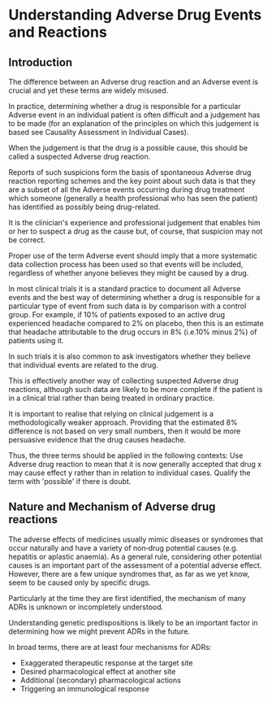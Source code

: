 # Understanding Adverse Drug Events and Reactions

## Introduction


The difference between an Adverse drug reaction and an Adverse event is crucial and yet these terms are widely misused.

In practice, determining whether a drug is responsible for a particular Adverse event in an individual patient is often difficult and a judgement has to be made (for an explanation of the principles on which this judgement is based see Causality Assessment in Individual Cases).

When the judgement is that the drug is a possible cause, this should be called a suspected Adverse drug reaction.

Reports of such suspicions form the basis of spontaneous Adverse drug reaction reporting schemes and the key point about such data is that they are a subset of all the Adverse events occurring during drug treatment which someone (generally a health professional who has seen the patient) has identified as possibly being drug-related.

It is the clinician's experience and professional judgement that enables him or her to suspect a drug as the cause but, of course, that suspicion may not be correct.

Proper use of the term Adverse event should imply that a more systematic data collection process has been used so that events will be included, regardless of whether anyone believes they might be caused by a drug.

In most clinical trials it is a standard practice to document all Adverse events and the best way of determining whether a drug is responsible for a particular type of event from such data is by comparison with a control group.
For example, if 10% of patients exposed to an active drug experienced headache compared to 2% on placebo, then this is an estimate that headache attributable to the drug occurs in 8% (i.e.10% minus 2%) of patients using it.

In such trials it is also common to ask investigators whether they believe that individual events are related to the drug.

This is effectively another way of collecting suspected Adverse drug reactions, although such data are likely to be more complete if the patient is in a clinical trial rather than being treated in ordinary practice.

It is important to realise that relying on clinical judgement is a methodologically weaker approach.
Providing that the estimated 8% difference is not based on very small numbers, then it would be more persuasive evidence that the drug causes headache.

Thus, the three terms should be applied in the following contexts: Use Adverse drug reaction to mean that it is now generally accepted that drug x may cause effect y rather than in relation to individual cases.
Qualify the term with 'possible' if there is doubt.

## Nature and Mechanism of Adverse drug reactions

The adverse effects of medicines usually mimic diseases or syndromes that occur naturally and have a variety of non‐drug potential causes (e.g. hepatitis or aplastic anaemia). As a general rule, considering other potential causes is an important part of the assessment of a potential adverse effect. However, there are a few unique syndromes that, as far as we yet know, seem to be caused only by specific drugs.

Particularly at the time they are first identified, the mechanism of many ADRs is unknown or incompletely understood.

Understanding genetic predispositions is likely to be an important factor in determining how we might prevent ADRs in the future.

In broad terms, there are at least four mechanisms for ADRs:
- Exaggerated therapeutic response at the target site
- Desired pharmacological effect at another site
- Additional (secondary) pharmacological actions
- Triggering an immunological response